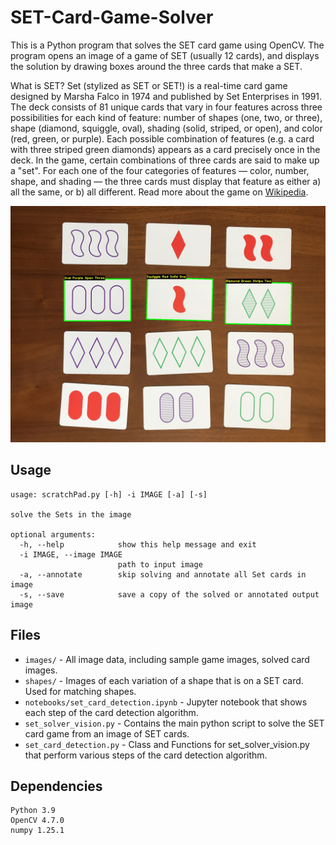 # SET-Card-Game-Solver

This is a Python program that solves the SET card game using OpenCV. The program opens an image of a game of SET (usually 12 cards), and displays the solution by drawing boxes around the three cards that make a SET.

What is SET? Set (stylized as SET or SET!) is a real-time card game designed by Marsha Falco in 1974 and published by Set Enterprises in 1991. The deck consists of 81 unique cards that vary in four features across three possibilities for each kind of feature: number of shapes (one, two, or three), shape (diamond, squiggle, oval), shading (solid, striped, or open), and color (red, green, or purple). Each possible combination of features (e.g. a card with three striped green diamonds) appears as a card precisely once in the deck. In the game, certain combinations of three cards are said to make up a "set". For each one of the four categories of features — color, number, shape, and shading — the three cards must display that feature as either a) all the same, or b) all different. Read more about the game on [Wikipedia](https://en.wikipedia.org/wiki/Set_(card_game)).

![Solved set game](images/solved/solved.jpg)

## Usage


```
usage: scratchPad.py [-h] -i IMAGE [-a] [-s]

solve the Sets in the image

optional arguments:
  -h, --help            show this help message and exit
  -i IMAGE, --image IMAGE
                        path to input image
  -a, --annotate        skip solving and annotate all Set cards in image
  -s, --save            save a copy of the solved or annotated output image

```


## Files

* `images/` - All image data, including sample game images, solved card images.
* `shapes/` - Images of each variation of a shape that is on a SET card. Used for matching shapes.
* `notebooks/set_card_detection.ipynb` - Jupyter notebook that shows each step of the card detection algorithm. 
* `set_solver_vision.py` - Contains the main python script to solve the SET card game from an image of SET cards.
* `set_card_detection.py` - Class and Functions for set_solver_vision.py that perform various steps of the card detection algorithm.

## Dependencies
```
Python 3.9
OpenCV 4.7.0
numpy 1.25.1
```
